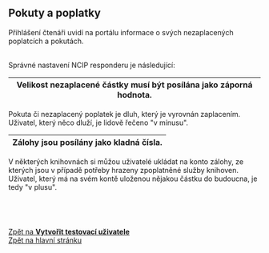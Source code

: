 ## Pokuty a poplatky

Přihlášení čtenáři uvidí na portálu informace o svých nezaplacených poplatcích a pokutách.  
&nbsp;  

Správné nastavení NCIP responderu je následující:  
  
| **Velikost nezaplacené částky musí být posílána jako záporná hodnota.** |
| :----: |  

Pokuta či nezaplacený poplatek je dluh, který je vyrovnán zaplacením. Uživatel, který něco dluží, je lidově řečeno "v mínusu".

| **Zálohy jsou posílány jako kladná čísla.** |
| :----: |  

V některých knihovnách si můžou uživatelé ukládat na konto zálohy, ze kterých jsou v případě potřeby hrazeny zpoplatněné služby knihoven. Uživatel, který má na svém kontě uloženou nějakou částku do budoucna, je tedy "v plusu".  

&nbsp;
---
[Zpět na **Vytvořit testovací uživatele**](testusers)  
[Zpět na hlavní stránku](Home)